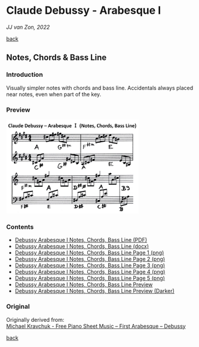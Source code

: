Claude Debussy - Arabesque Ⅰ
============================

*JJ van Zon, 2022*

[back](../README.md)

Notes, Chords & Bass Line
-------------------------

### Introduction

Visually simpler notes with chords and bass line. Accidentals always placed near notes, even when part of the key. 

### Preview

<img src="debussy-arabesque-1-notes-chords-bass-line-preview.png" height="250" />

### Contents

- [Debussy Arabesque Ⅰ Notes, Chords, Bass Line (PDF)](debussy-arabesque-1-notes-chords-bass-line.pdf)
- [Debussy Arabesque Ⅰ Notes, Chords, Bass Line (docx)](debussy-arabesque-1-notes-chords-bass-line.docx)
- [Debussy Arabesque Ⅰ Notes, Chords, Bass Line Page 1 (png)](debussy-arabesque-1-notes-chords-bass-line-page-1.png)
- [Debussy Arabesque Ⅰ Notes, Chords, Bass Line Page 2 (png)](debussy-arabesque-1-notes-chords-bass-line-page-2.png)
- [Debussy Arabesque Ⅰ Notes, Chords, Bass Line Page 3 (png)](debussy-arabesque-1-notes-chords-bass-line-page-3.png)
- [Debussy Arabesque Ⅰ Notes, Chords, Bass Line Page 4 (png)](debussy-arabesque-1-notes-chords-bass-line-page-4.png)
- [Debussy Arabesque Ⅰ Notes, Chords, Bass Line Page 5 (png)](debussy-arabesque-1-notes-chords-bass-line-page-5.png)
- [Debussy Arabesque Ⅰ Notes, Chords, Bass Line Preview](debussy-arabesque-1-notes-chords-bass-line-preview.png)
- [Debussy Arabesque Ⅰ Notes, Chords, Bass Line Preview (Darker)](debussy-arabesque-1-notes-chords-bass-line-preview-darker.png)

### Original

Originally derived from:  
<a href="https://michaelkravchuk.com/free-piano-sheet-music-first-arabesque-debussy/" target="_blank">Michael Kravchuk - Free Piano Sheet Music – First Arabesque – Debussy</a>

[back](../README.md)